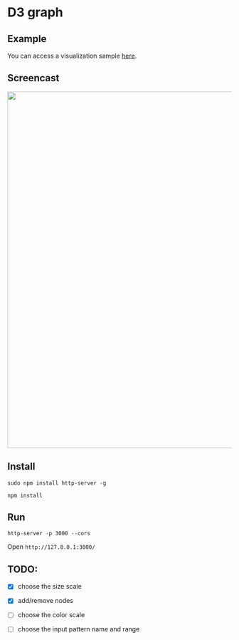 # D3 graph

## Example

You can access a visualization sample [here](https://pmargreff.github.io/d3-force-directed-graph).

## Screencast

<img src="https://raw.github.com/pmargreff/d3-force-directed-graph/master/demo.gif" width="800" />

## Install

`sudo npm install http-server -g`

`npm install`

## Run
`http-server -p 3000 --cors`

Open `http://127.0.0.1:3000/`

## TODO:
- [x] choose the size scale

- [x] add/remove nodes

- [ ] choose the color scale

- [ ] choose the input pattern name and range
